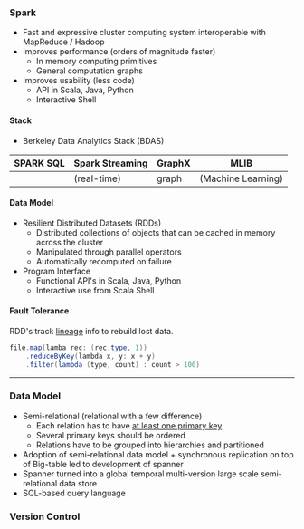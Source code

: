 ### Spark

- Fast and expressive cluster computing system interoperable with MapReduce / Hadoop
- Improves performance (orders of magnitude faster) 
	- In memory computing primitives
	- General computation graphs
- Improves usability (less code)
	- API in Scala, Java, Python
	- Interactive Shell

#### Stack

- Berkeley Data Analytics Stack (BDAS)


| SPARK SQL | Spark Streaming  | GraphX | MLIB               |
| --------- | ---------------- | ------ | ------------------ |
|           | (real-time)      | graph  | (Machine Learning) |

#### Data Model

- Resilient Distributed Datasets (RDDs)
	- Distributed collections of objects that can be cached in memory across the cluster
	- Manipulated through parallel operators
	- Automatically recomputed on failure
- Program Interface
	- Functional API's in Scala, Java, Python
	- Interactive use from Scala Shell


#### Fault Tolerance

RDD's track <u>lineage</u> info to rebuild lost data. 

```java
file.map(lamba rec: (rec.type, 1))
	.reduceByKey(lambda x, y: x + y)
	.filter(lambda (type, count) : count > 100)
```


****

### Data Model

- Semi-relational (relational with a few difference)
	- Each relation has to have <u>at least one primary key</u>
	- Several primary keys should be ordered
	- Relations have to be grouped into hierarchies and partitioned
- Adoption of semi-relational data model + synchronous replication on top of Big-table led to development of spanner
- Spanner turned into a global temporal multi-version large scale semi-relational data store
- SQL-based query language

### Version Control